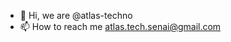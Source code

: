 - 👋 Hi, we are @atlas-techno
- 📫 How to reach me atlas.tech.senai@gmail.com

<!---
atlas-techno/atlas-techno is a ✨ special ✨ repository because its `README.md` (this file) appears on your GitHub profile.
You can click the Preview link to take a look at your changes.
--->
